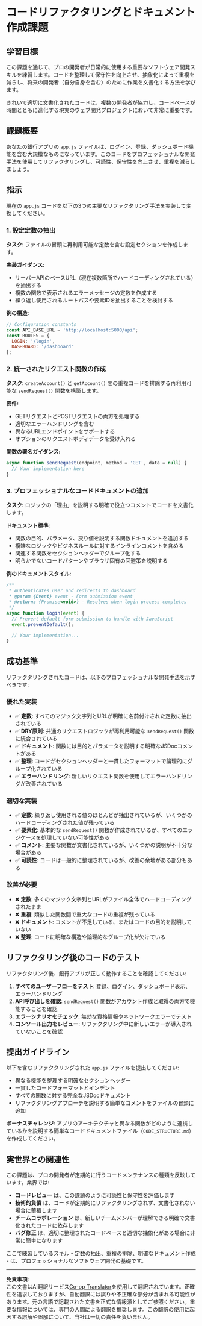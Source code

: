 <!--
CO_OP_TRANSLATOR_METADATA:
{
  "original_hash": "d0a02cb117e91a5b5f24178080068a3d",
  "translation_date": "2025-10-24T15:08:18+00:00",
  "source_file": "7-bank-project/3-data/assignment.md",
  "language_code": "ja"
}
-->
# コードリファクタリングとドキュメント作成課題

## 学習目標

この課題を通じて、プロの開発者が日常的に使用する重要なソフトウェア開発スキルを練習します。コードを整理して保守性を向上させ、抽象化によって重複を減らし、将来の開発者（自分自身を含む）のために作業を文書化する方法を学びます。

きれいで適切に文書化されたコードは、複数の開発者が協力し、コードベースが時間とともに進化する現実のウェブ開発プロジェクトにおいて非常に重要です。

## 課題概要

あなたの銀行アプリの `app.js` ファイルは、ログイン、登録、ダッシュボード機能を含む大規模なものになっています。このコードをプロフェッショナルな開発手法を使用してリファクタリングし、可読性、保守性を向上させ、重複を減らしましょう。

## 指示

現在の `app.js` コードを以下の3つの主要なリファクタリング手法を実装して変換してください。

### 1. 設定定数の抽出

**タスク**: ファイルの冒頭に再利用可能な定数を含む設定セクションを作成します。

**実装ガイダンス:**
- サーバーAPIのベースURL（現在複数箇所でハードコーディングされている）を抽出する
- 複数の関数で表示されるエラーメッセージの定数を作成する
- 繰り返し使用されるルートパスや要素IDを抽出することを検討する

**例の構造:**
```javascript
// Configuration constants
const API_BASE_URL = 'http://localhost:5000/api';
const ROUTES = {
  LOGIN: '/login',
  DASHBOARD: '/dashboard'
};
```

### 2. 統一されたリクエスト関数の作成

**タスク**: `createAccount()` と `getAccount()` 間の重複コードを排除する再利用可能な `sendRequest()` 関数を構築します。

**要件:**
- GETリクエストとPOSTリクエストの両方を処理する
- 適切なエラーハンドリングを含む
- 異なるURLエンドポイントをサポートする
- オプションのリクエストボディデータを受け入れる

**関数の署名ガイダンス:**
```javascript
async function sendRequest(endpoint, method = 'GET', data = null) {
  // Your implementation here
}
```

### 3. プロフェッショナルなコードドキュメントの追加

**タスク**: ロジックの「理由」を説明する明確で役立つコメントでコードを文書化します。

**ドキュメント標準:**
- 関数の目的、パラメータ、戻り値を説明する関数ドキュメントを追加する
- 複雑なロジックやビジネスルールに対するインラインコメントを含める
- 関連する関数をセクションヘッダーでグループ化する
- 明らかでないコードパターンやブラウザ固有の回避策を説明する

**例のドキュメントスタイル:**
```javascript
/**
 * Authenticates user and redirects to dashboard
 * @param {Event} event - Form submission event
 * @returns {Promise<void>} - Resolves when login process completes
 */
async function login(event) {
  // Prevent default form submission to handle with JavaScript
  event.preventDefault();
  
  // Your implementation...
}
```

## 成功基準

リファクタリングされたコードは、以下のプロフェッショナルな開発手法を示すべきです:

### 優れた実装
- ✅ **定数**: すべてのマジック文字列とURLが明確に名前付けされた定数に抽出されている
- ✅ **DRY原則**: 共通のリクエストロジックが再利用可能な `sendRequest()` 関数に統合されている
- ✅ **ドキュメント**: 関数には目的とパラメータを説明する明確なJSDocコメントがある
- ✅ **整理**: コードがセクションヘッダーと一貫したフォーマットで論理的にグループ化されている
- ✅ **エラーハンドリング**: 新しいリクエスト関数を使用してエラーハンドリングが改善されている

### 適切な実装
- ✅ **定数**: 繰り返し使用される値のほとんどが抽出されているが、いくつかのハードコーディングされた値が残っている
- ✅ **要素化**: 基本的な `sendRequest()` 関数が作成されているが、すべてのエッジケースを処理していない可能性がある
- ✅ **コメント**: 主要な関数が文書化されているが、いくつかの説明が不十分な場合がある
- ✅ **可読性**: コードは一般的に整理されているが、改善の余地がある部分もある

### 改善が必要
- ❌ **定数**: 多くのマジック文字列とURLがファイル全体でハードコーディングされたまま
- ❌ **重複**: 類似した関数間で重大なコードの重複が残っている
- ❌ **ドキュメント**: コメントが不足している、またはコードの目的を説明していない
- ❌ **整理**: コードに明確な構造や論理的なグループ化が欠けている

## リファクタリング後のコードのテスト

リファクタリング後、銀行アプリが正しく動作することを確認してください:

1. **すべてのユーザーフローをテスト**: 登録、ログイン、ダッシュボード表示、エラーハンドリング
2. **API呼び出しを確認**: `sendRequest()` 関数がアカウント作成と取得の両方で機能することを確認
3. **エラーシナリオをチェック**: 無効な資格情報やネットワークエラーでテスト
4. **コンソール出力をレビュー**: リファクタリング中に新しいエラーが導入されていないことを確認

## 提出ガイドライン

以下を含むリファクタリングされた `app.js` ファイルを提出してください:
- 異なる機能を整理する明確なセクションヘッダー
- 一貫したコードフォーマットとインデント
- すべての関数に対する完全なJSDocドキュメント
- リファクタリングアプローチを説明する簡単なコメントをファイルの冒頭に追加

**ボーナスチャレンジ**: アプリのアーキテクチャと異なる関数がどのように連携しているかを説明する簡単なコードドキュメントファイル（`CODE_STRUCTURE.md`）を作成してください。

## 実世界との関連性

この課題は、プロの開発者が定期的に行うコードメンテナンスの種類を反映しています。業界では:
- **コードレビュー** は、この課題のように可読性と保守性を評価します
- **技術的負債** は、コードが定期的にリファクタリングされず、文書化されない場合に蓄積します
- **チームコラボレーション** は、新しいチームメンバーが理解できる明確で文書化されたコードに依存します
- **バグ修正** は、適切に整理されたコードベースと適切な抽象化がある場合に非常に簡単になります

ここで練習しているスキル - 定数の抽出、重複の排除、明確なドキュメント作成 - は、プロフェッショナルなソフトウェア開発の基礎です。

---

**免責事項**:  
この文書はAI翻訳サービス[Co-op Translator](https://github.com/Azure/co-op-translator)を使用して翻訳されています。正確性を追求しておりますが、自動翻訳には誤りや不正確な部分が含まれる可能性があります。元の言語で記載された文書を正式な情報源としてご参照ください。重要な情報については、専門の人間による翻訳を推奨します。この翻訳の使用に起因する誤解や誤解について、当社は一切の責任を負いません。